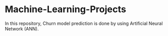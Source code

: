 # Machine-Learning-Projects
In this repository, Churn model prediction is done by using Artificial Neural Network (ANN).
